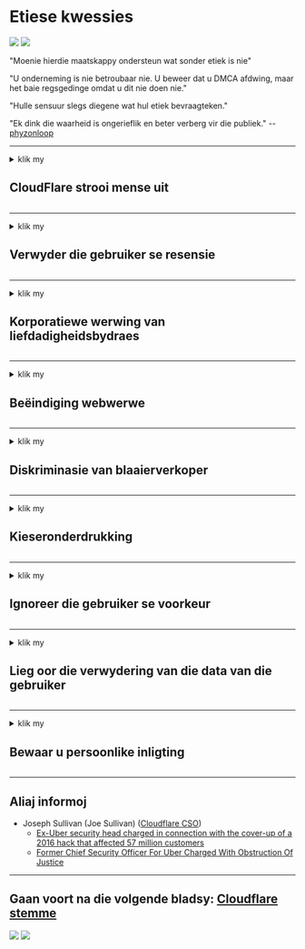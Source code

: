 # Etiese kwessies

![](https://codeberg.org/crimeflare/cloudflare-tor/media/branch/master/image/itsreallythatbad.jpg)
![](https://codeberg.org/crimeflare/cloudflare-tor/media/branch/master/image/telegram/c81238387627b4bfd3dcd60f56d41626.jpg)

"Moenie hierdie maatskappy ondersteun wat sonder etiek is nie"

"U onderneming is nie betroubaar nie. U beweer dat u DMCA afdwing, maar het baie regsgedinge omdat u dit nie doen nie."

"Hulle sensuur slegs diegene wat hul etiek bevraagteken."

"Ek dink die waarheid is ongerieflik en beter verberg vir die publiek."  -- [phyzonloop](https://twitter.com/phyzonloop)


---


<details>
<summary>klik my

## CloudFlare strooi mense uit
</summary>


Cloudflare stuur spam-e-posse aan gebruikers wat nie Cloudflare is nie.

- Stuur slegs e-pos aan intekenare wat inteken
- As die gebruiker "stop" sê, stop dan om e-pos te stuur

Dit is so eenvoudig. Maar Cloudflare gee nie om nie.
Cloudflare het gesê dat die gebruik van hul diens alle spammers of aanvallers kan stop.
Hoe kan ons Cloudflare stop sonder om Cloudflare te aktiveer?


| 🖼 | 🖼 |
| --- | --- |
| ![](https://codeberg.org/crimeflare/cloudflare-tor/media/branch/master/image/cfspam01.jpg) | ![](https://codeberg.org/crimeflare/cloudflare-tor/media/branch/master/image/cfspam03.jpg) |
| ![](https://codeberg.org/crimeflare/cloudflare-tor/media/branch/master/image/cfspam02.jpg) | ![](https://codeberg.org/crimeflare/cloudflare-tor/media/branch/master/image/cfspambrittany.jpg)<br>![](https://codeberg.org/crimeflare/cloudflare-tor/media/branch/master/image/cfspamtwtr.jpg) |

</details>

---

<details>
<summary>klik my

## Verwyder die gebruiker se resensie
</summary>


Negatiewe resensies oor Cloudflare sensuur.
As u anti-Cloudflare-teks op Twitter plaas, het u die kans om 'n antwoord van die werknemer van Cloudflare te kry met die boodskap 'Nee, dit is nie'.
As u 'n negatiewe resensie op enige beoordelingswebwerf plaas, sal hulle dit probeer sensuur.


|  **** | ![](https://codeberg.org/crimeflare/cloudflare-tor/media/branch/master/image/honeypot.gif) |
|  **** | ![](https://codeberg.org/crimeflare/cloudflare-tor/media/branch/master/image/iminurtls.jpg) |
|  **** | ![](https://codeberg.org/crimeflare/cloudflare-tor/media/branch/master/image/shadycloudflare.jpg) |
|  **** | ![](https://codeberg.org/crimeflare/cloudflare-tor/media/branch/master/image/cfisnotanoption.jpg) |
| --- | --- |
As u nie geteister, aangerand, geslaan of doodgemaak wil word nie, moet u beter wegbly van Cloudflared-webwerwe.


| 🖼 | 🖼 |
| --- | --- |
| ![](https://codeberg.org/crimeflare/cloudflare-tor/media/branch/master/image/cfdox_what.jpg) | ![](https://codeberg.org/crimeflare/cloudflare-tor/media/branch/master/image/cfdox_swat.jpg) |
| ![](https://codeberg.org/crimeflare/cloudflare-tor/media/branch/master/image/cfdox_kill.jpg) | ![](https://codeberg.org/crimeflare/cloudflare-tor/media/branch/master/image/cfdox_threat.jpg) |
| ![](https://codeberg.org/crimeflare/cloudflare-tor/media/branch/master/image/cfdox_dox.jpg) | ![](https://codeberg.org/crimeflare/cloudflare-tor/media/branch/master/image/cfdox_ex1.jpg)<br>![](https://codeberg.org/crimeflare/cloudflare-tor/media/branch/master/image/cfdox_ex2.jpg) |

</details>

---

<details>
<summary>klik my

## Korporatiewe werwing van liefdadigheidsbydraes
</summary>


CloudFlare vra liefdadigheidsbydraes.
Dit is baie verskriklik dat 'n Amerikaanse korporasie om liefdadigheidsorganisasies vra saam met organisasies sonder winsoogmerk wat goeie redes het.
As u daarvan hou om mense te blokkeer of tyd van ander mense te mors, wil u dalk pizzas bestel vir werknemers van Cloudflare.


![](https://codeberg.org/crimeflare/cloudflare-tor/media/branch/master/image/cfdonate.jpg)

</details>

---

<details>
<summary>klik my

## Beëindiging webwerwe
</summary>


Wat sal u doen as u webwerf skielik afneem?
Daar is berigte dat Cloudflare die gebruiker se opset of diens sonder enige waarskuwing stilweg uitvee.
Ons beveel aan dat u 'n beter verskaffer vind.

![](https://codeberg.org/crimeflare/cloudflare-tor/media/branch/master/image/cftmnt.jpg)

</details>

---

<details>
<summary>klik my

## Diskriminasie van blaaierverkoper
</summary>


CloudFlare gee voorkeurbehandeling aan diegene wat Firefox gebruik, terwyl gebruikers van nie-Tor-Browser vyandige behandeling bo Tor geniet.
Tor-gebruikers van wie met reg weier om nie-vrye JavaScript uit te voer, ontvang ook vyandige behandeling.
Hierdie toegangsongelykheid is 'n netwerkneutraliteit en magsmisbruik.

![](https://codeberg.org/crimeflare/cloudflare-tor/media/branch/master/image/browdifftbcx.gif)

- Links: Tor-blaaier, regs: Chrome. Dieselfde IP-adres.

![](https://codeberg.org/crimeflare/cloudflare-tor/media/branch/master/image/browserdiff.jpg)

- Links: Tor Browser Javascript is gedeaktiveer, koekie geaktiveer
- Regs: Chrome Javascript aangeskakel, koekie gedeaktiveer

![](https://codeberg.org/crimeflare/cloudflare-tor/media/branch/master/image/cfsiryoublocked.jpg)

- QuteBrowser (klein blaaier) sonder Tor (Clearnet IP)

* [Help translate cloudflare-tor](translateData/instructions.md)

| ***Blaaier*** | ***Toegang tot behandeling*** |
| --- | --- |
| Tor Browser (Javascript geaktiveer) | toegang toegelaat |
| Firefox (Javascript geaktiveer) | toegang degradeer |
| Chromium (Javascript geaktiveer) | toegang degradeer |
| Chromium or Firefox (Javascript is gedeaktiveer) | toegang verbied |
| Chromium or Firefox (Koekie is gedeaktiveer) | toegang verbied |
| QuteBrowser | toegang verbied |
| lynx | toegang verbied |
| w3m | toegang verbied |
| wget | toegang verbied |


Waarom nie die klankknoppie gebruik om maklike uitdagings op te los nie?

Ja, daar is 'n klankknoppie, maar dit werk nie altyd oor Tor nie.
U kry hierdie boodskap wanneer u daarop klik:

```
Probeer later weer
U rekenaar of netwerk stuur moontlik outomatiese navrae.
Om ons gebruikers te beskerm, kan ons nie u versoek op die oomblik verwerk nie.
Besoek ons ​​hulppagina vir meer inligting
```

</details>

---

<details>
<summary>klik my

## Kieseronderdrukking
</summary>


Kiesers in Amerikaanse state registreer om uiteindelik te stem via die webwerf van die staatsekretaris in die staat waarin hulle woon.
Die Republikeinse beheerde staatsekretarekantore is besig met kiesersonderdrukking deur die webwerf van die staatsekretaris deur Cloudflare te besoek.
Cloudflare se vyandige behandeling van Tor-gebruikers, sy MITM-posisie as 'n gesentraliseerde wêreldwye punt van toesig, en sy nadelige rol in die algemeen, maak voornemende kiesers huiwerig om te registreer.
Veral liberale is geneig om privaatheid te aanvaar.
Kiesersregistrasievorms versamel sensitiewe inligting rakende die politieke leun van die kieser, sy persoonlike fisiese adres, persoonnommer en geboortedatum.
Die meeste state maak slegs 'n deelversameling van die inligting in die openbaar beskikbaar, maar Cloudflare sien al die inligting wanneer iemand registreer om te stem.

Let daarop dat papierregistrasie nie Cloudflare omseil nie, omdat die sekretaris van werknemers van die staat se personeellede waarskynlik die Cloudflare-webwerf sal gebruik om die data in te voer.

| 🖼 | 🖼 |
| --- | --- |
| ![](https://codeberg.org/crimeflare/cloudflare-tor/media/branch/master/image/cfvotm_01.jpg) | ![](https://codeberg.org/crimeflare/cloudflare-tor/media/branch/master/image/cfvotm_02.jpg) |

- Change.org is 'n bekende webwerf vir die insameling van stemme en aksies.
“mense begin oral veldtogte, mobiliseer ondersteuners en werk saam met besluitnemers om oplossings te kry.”
Ongelukkig kan baie mense glad nie veranderings.org sien nie as gevolg van die aggressiewe filter van Cloudflare.
Daar word geblokkeer om die petisie te onderteken en word hulle dus uitgesluit van 'n demokratiese proses.
Die gebruik van 'n ander platform wat nie bewolk is nie, soos OpenPetition, help om die probleem te herstel.

| 🖼 | 🖼 |
| --- | --- |
| ![](https://codeberg.org/crimeflare/cloudflare-tor/media/branch/master/image/changeorgasn.jpg) | ![](https://codeberg.org/crimeflare/cloudflare-tor/media/branch/master/image/changeorgtor.jpg) |

- Cloudflare se "Atheense projek" bied gratis beskerming op ondernemingsvlak aan webwerwe vir plaaslike en plaaslike verkiesings.
Hulle het gesê "hul kiesers kan toegang tot verkiesingsinligting en registrasie van kiesers kry", maar dit is 'n leuen omdat baie mense eenvoudig nie die webwerf kan besoek nie.

</details>

---

<details>
<summary>klik my

## Ignoreer die gebruiker se voorkeur
</summary>


As u intekening weier, verwag u dat u geen e-pos daaroor sal ontvang nie.
Cloudflare ignoreer die voorkeur van die gebruiker en deel data met derdepartyondernemings sonder die toestemming van die kliënt.
As u hul gratis plan gebruik, stuur hulle soms e-pos aan u waarin u vra om maandelikse intekening te koop.

![](https://codeberg.org/crimeflare/cloudflare-tor/media/branch/master/image/cfviopl_tp.jpg)

</details>

---

<details>
<summary>klik my

## Lieg oor die verwydering van die data van die gebruiker
</summary>


Volgens die blog van hierdie ex-cloudflare-klant lieg Cloudflare oor die verwydering van rekeninge.
Deesdae bewaar baie maatskappye u data nadat u u rekening gesluit of verwyder het.
Die meeste goeie ondernemings noem dit in hul privaatheidsbeleid.
Wolkvlam? Geen.

```
2019-08-05 CloudFlare het my 'n bevestiging gestuur dat hulle my rekening verwyder het.
2019-10-02 Ek het 'n e-pos van CloudFlare ontvang "omdat ek 'n klant is"
```

Cloudflare het nie geweet van die woord "verwyder" nie.
As dit regtig verwyder word, waarom kry die gewese kliënt dan 'n e-pos?
Hy het ook genoem dat Cloudflare se privaatheidsbeleid nie daaroor praat nie.

```
Hul nuwe privaatheidsbeleid maak nie melding van die bewaring van data vir 'n jaar nie.
```

![](https://codeberg.org/crimeflare/cloudflare-tor/media/branch/master/image/cfviopl_notdel.jpg)

Hoe kan u Cloudflare vertrou as hul privaatheidsbeleid 'n LIE is?

</details>

---

<details>
<summary>klik my

## Bewaar u persoonlike inligting
</summary>


Die uitvee van Cloudflare-rekening is moeilik.

```
Dien 'n ondersteuningskaartjie in met die kategorie "Rekening",
en versoek om die rekening te verwyder in die boodskapliggaam.
U hoef geen domeine of kredietkaarte aan u rekening te hê voordat u dit verwyder nie.
```

U sal hierdie bevestigings-e-pos ontvang.

![](https://codeberg.org/crimeflare/cloudflare-tor/media/branch/master/image/cf_deleteandkeep.jpg)

"Ons het begin om u verwyderingsversoek te verwerk", maar "Ons sal aanhou om u persoonlike inligting te stoor".

Kan u dit "vertrou"?

</details>

---

## Aliaj informoj

- Joseph Sullivan (Joe Sullivan) ([Cloudflare CSO](https://twitter.com/eastdakota/status/1296522269313785862))
  - [Ex-Uber security head charged in connection with the cover-up of a 2016 hack that affected 57 million customers](https://www.businessinsider.com/uber-data-hack-security-head-joe-sullivan-charged-cover-up-2020-8)
  - [Former Chief Security Officer For Uber Charged With Obstruction Of Justice](https://www.justice.gov/usao-ndca/pr/former-chief-security-officer-uber-charged-obstruction-justice)


---

## Gaan voort na die volgende bladsy:   [Cloudflare stemme](../PEOPLE.md)

![](https://codeberg.org/crimeflare/cloudflare-tor/media/branch/master/image/freemoldybread.jpg)
![](https://codeberg.org/crimeflare/cloudflare-tor/media/branch/master/image/cfisnotanoption.jpg)
